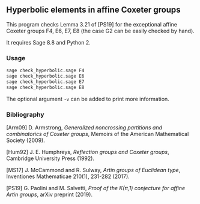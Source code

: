 ## Hyperbolic elements in affine Coxeter groups

This program checks Lemma 3.21 of [PS19] for the exceptional affine Coxeter groups F4, E6, E7, E8 (the case G2 can be easily checked by hand).

It requires Sage 8.8 and Python 2.


### Usage

```bash
sage check_hyperbolic.sage F4
sage check_hyperbolic.sage E6
sage check_hyperbolic.sage E7
sage check_hyperbolic.sage E8
```

The optional argument `-v` can be added to print more information.

### Bibliography

[Arm09] D. Armstrong, *Generalized noncrossing partitions and combinatorics of Coxeter groups*, Memoirs of the American Mathematical Society (2009).

[Hum92] J. E. Humphreys, *Reflection groups and Coxeter groups*, Cambridge University Press (1992).

[MS17] J. McCammond and R. Sulway, *Artin groups of Euclidean type*, Inventiones Mathematicae 210(1), 231-282 (2017).

[PS19] G. Paolini and M. Salvetti, *Proof of the K(&#x03C0;,1) conjecture for affine Artin groups*, arXiv preprint (2019).
